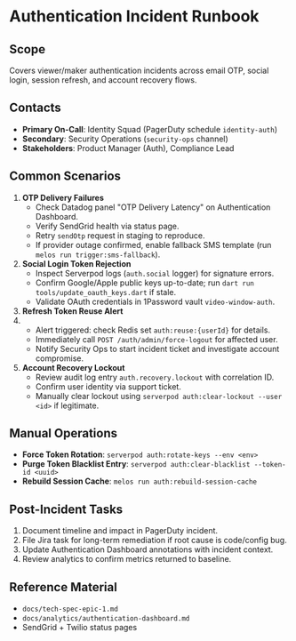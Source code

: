 # Authentication Incident Runbook

## Scope
Covers viewer/maker authentication incidents across email OTP, social login, session refresh, and account recovery flows.

## Contacts
- **Primary On-Call**: Identity Squad (PagerDuty schedule `identity-auth`)
- **Secondary**: Security Operations (`security-ops` channel)
- **Stakeholders**: Product Manager (Auth), Compliance Lead

## Common Scenarios
1. **OTP Delivery Failures**
   - Check Datadog panel "OTP Delivery Latency" on Authentication Dashboard.
   - Verify SendGrid health via status page.
   - Retry `sendOtp` request in staging to reproduce.
   - If provider outage confirmed, enable fallback SMS template (run `melos run trigger:sms-fallback`).
2. **Social Login Token Rejection**
   - Inspect Serverpod logs (`auth.social` logger) for signature errors.
   - Confirm Google/Apple public keys up-to-date; run `dart run tools/update_oauth_keys.dart` if stale.
   - Validate OAuth credentials in 1Password vault `video-window-auth`.
3. **Refresh Token Reuse Alert**
4. 
   - Alert triggered: check Redis set `auth:reuse:{userId}` for details.
   - Immediately call `POST /auth/admin/force-logout` for affected user.
   - Notify Security Ops to start incident ticket and investigate account compromise.
5. **Account Recovery Lockout**
   - Review audit log entry `auth.recovery.lockout` with correlation ID.
   - Confirm user identity via support ticket.
   - Manually clear lockout using `serverpod auth:clear-lockout --user <id>` if legitimate.

## Manual Operations
- **Force Token Rotation**: `serverpod auth:rotate-keys --env <env>`
- **Purge Token Blacklist Entry**: `serverpod auth:clear-blacklist --token-id <uuid>`
- **Rebuild Session Cache**: `melos run auth:rebuild-session-cache`

## Post-Incident Tasks
1. Document timeline and impact in PagerDuty incident.
2. File Jira task for long-term remediation if root cause is code/config bug.
3. Update Authentication Dashboard annotations with incident context.
4. Review analytics to confirm metrics returned to baseline.

## Reference Material
- `docs/tech-spec-epic-1.md`
- `docs/analytics/authentication-dashboard.md`
- SendGrid + Twilio status pages
